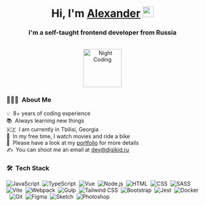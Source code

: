 <div align="center">
<h1>Hi, I'm <a href="https://dev.digikid.ru/">Alexander</a> <img src="https://media.giphy.com/media/hvRJCLFzcasrR4ia7z/giphy.gif" width="28"></h1>
<h3>I'm a self-taught frontend developer from Russia</h3>
<br>
<img alt="Night Coding" width="100" src="https://media.giphy.com/media/M9gbBd9nbDrOTu1Mqx/giphy.gif" />
</div>


### 👨🏻‍💻 &nbsp;About Me

💡 &nbsp;8+ years of coding experience\
📚 &nbsp;Always learning new things\
🇰🇿 &nbsp;I am currently in Tbilisi, Georgia\
🚴 &nbsp;In my free time, I watch movies and ride a bike\
🚀 &nbsp;Please have a look at my [portfolio](https://dev.digikid.ru) for more details\
✍️ &nbsp;You can shoot me an email at [dev@digikid.ru](mailto:dev@digikid.ru)

### 🛠 &nbsp;Tech Stack

![JavaScript](https://img.shields.io/badge/-JavaScript-0969DA?style=for-the-badge&logo=javascript&logoColor=FFFFFF)&nbsp;
![TypeScript](https://img.shields.io/badge/-TypeScript-0969DA?style=for-the-badge&logo=typescript&logoColor=FFFFFF)&nbsp;
![Vue](https://img.shields.io/badge/Vue.js-0969DA?style=for-the-badge&logo=vue.js&logoColor=FFFFFF)&nbsp;
![Node.js](https://img.shields.io/badge/-Node.js-0969DA?style=for-the-badge&logo=node.js&logoColor=FFFFFF)&nbsp;
![HTML](https://img.shields.io/badge/-HTML-0969DA?style=for-the-badge&logo=HTML5&logoColor=FFFFFF)&nbsp;
![CSS](https://img.shields.io/badge/-CSS-0969DA?style=for-the-badge&logo=CSS3&logoColor=FFFFFF)&nbsp;
![SASS](https://img.shields.io/badge/-SASS-0969DA?style=for-the-badge&logo=sass&logoColor=FFFFFF)&nbsp;
![Vite](https://img.shields.io/badge/-Vite-0969DA?style=for-the-badge&logo=vite&logoColor=FFFFFF)&nbsp;
![Webpack](https://img.shields.io/badge/-Webpack-0969DA?style=for-the-badge&logo=Webpack&logoColor=FFFFFF)&nbsp;
![Gulp](https://img.shields.io/badge/-Gulp-0969DA?style=for-the-badge&logo=gulp&logoColor=FFFFFF)&nbsp;
![Tailwind CSS](https://img.shields.io/badge/-Tailwind-0969DA?style=for-the-badge&logo=tailwindcss&logoColor=FFFFFF)&nbsp;
![Bootstrap](https://img.shields.io/badge/-Bootstrap-0969DA?style=for-the-badge&logo=bootstrap&logoColor=FFFFFF)&nbsp;
![Jest](https://img.shields.io/badge/-Jest-0969DA?style=for-the-badge&logo=jest&logoColor=FFFFFF)&nbsp;
![Docker](https://img.shields.io/badge/-Docker-0969DA?style=for-the-badge&logo=docker&logoColor=FFFFFF)&nbsp;
![Git](https://img.shields.io/badge/-Git-0969DA?style=for-the-badge&logo=git&logoColor=FFFFFF)&nbsp;
![Figma](https://img.shields.io/badge/-Figma-0969DA?style=for-the-badge&logo=figma&logoColor=FFFFFF)&nbsp;
![Sketch](https://img.shields.io/badge/-Sketch-0969DA?style=for-the-badge&logo=sketch&logoColor=FFFFFF)&nbsp;
![Photoshop](https://img.shields.io/badge/-Photoshop-0969DA?style=for-the-badge&logo=adobe-photoshop&logoColor=FFFFFF)&nbsp;

